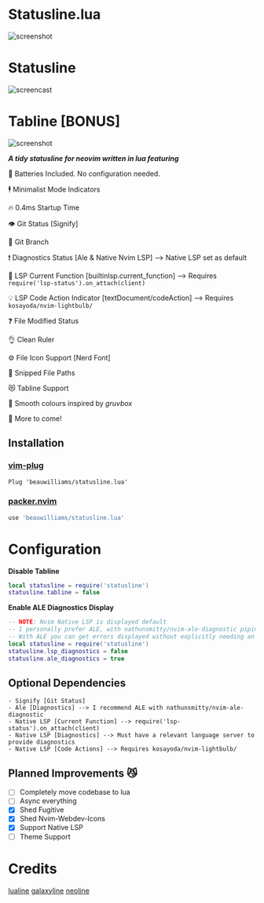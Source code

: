 
# Statusline.lua
![screenshot](https://imgur.com/QocSv7V)

# Statusline
![screencast](https://i.ibb.co/DM0pykL/op.gif)

# Tabline [BONUS]
![screenshot](https://i.ibb.co/zhqf9nK/Screen-Shot-2021-02-09-at-2-19-10-pm.png)


***A tidy statusline for neovim written in lua featuring***

🔋 Batteries Included. No configuration needed.

🕴  Minimalist Mode Indicators

🔥 0.4ms Startup Time

👁  Git Status [Signify]

🌴 Git Branch

❗️ Diagnostics Status [Ale & Native Nvim LSP] --> Native LSP set as default

🔦 LSP Current Function [builtinlsp.current_function] --> Requires `require('lsp-status').on_attach(client)`

💡 LSP Code Action Indicator [textDocument/codeAction] --> Requires `kosayoda/nvim-lightbulb/`

❓ File Modified Status

👌 Clean Ruler

⚙️  File Icon Support [Nerd Font]

🙌 Snipped File Paths

😻 Tabline Support

🎨 Smooth colours inspired by *gruvbox*

🚀 More to come!

## Installation
### [vim-plug](https://github.com/junegunn/vim-plug)
```vim
Plug 'beauwilliams/statusline.lua'
```
### [packer.nvim](https://github.com/wbthomason/packer.nvim)
```lua
use 'beauwilliams/statusline.lua'
```

# Configuration
**Disable Tabline**
```lua
local statusline = require('statusline')
statusline.tabline = false
```

**Enable ALE Diagnostics Display**
```lua
-- NOTE: Nvim Native LSP is displayed default
-- I personally prefer ALE, with nathunsmitty/nvim-ale-diagnostic piping LSP diags
-- With ALE you can get errors displayed without explicitly needing an LSP server
local statusline = require('statusline')
statusline.lsp_diagnostics = false
statusline.ale_diagnostics = true
```


## Optional Dependencies

    - Signify [Git Status]
    - Ale [Diagnostics] --> I recommend ALE with nathunsmitty/nvim-ale-diagnostic
    - Native LSP [Current Function] --> require('lsp-status').on_attach(client)
    - Native LSP [Diagnostics] --> Must have a relevant language server to provide diagnostics
    - Native LSP [Code Actions] --> Requires kosayoda/nvim-lightbulb/

## Planned Improvements 😼

- [ ] Completely move codebase to lua
- [ ] Async everything
- [x] Shed Fugitive
- [x] Shed Nvim-Webdev-Icons
- [x] Support Native LSP
- [ ] Theme Support

# Credits

[lualine](https://github.com/hoob3rt/lualine.nvim)
[galaxyline](https://github.com/glepnir/galaxyline.nvim/tree/main/lua/galaxyline)
[neoline](https://github.com/adelarsq/neoline.vim/tree/master/lua)
